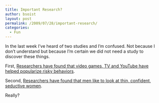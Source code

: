 ```yaml
---
title: Important Research?
author: bsoist
layout: post
permalink: /2009/07/28/important-research/
categories:
  - Fun
---
```

In the last week I&#8217;ve heard of two studies and I&#8217;m confused. Not because I don&#8217;t understand but because I&#8217;m certain we did not need a study to discover these things.

First, [Researchers have found that video games, TV and YouTube have helped popularize risky behaviors][1].

Second, [Researchers have found that men like to look at thin, confident, seductive women][2].

Really?

 [1]: http://www.livescience.com/health/090721-bad-surfing.html
 [2]: http://www.scrippsnews.com/node/44513
